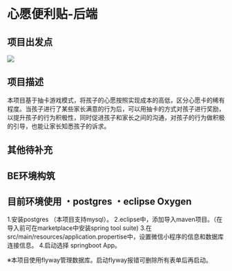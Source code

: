 # 心愿便利贴-后端

## 项目出发点

![](http://img.sonicming.top/201905282130_113.png)



## 项目描述

​	本项目基于抽卡游戏模式，将孩子的心愿按照实现成本的高低，区分心愿卡的稀有程度。当孩子进行了某些家长满意的行为后，可以用抽卡的方式对孩子进行奖励，以提升孩子的行为积极性，同时促进孩子和家长之间的沟通，对孩子的行为做积极的引导，也能让家长知悉孩子的诉求。



## 其他待补充


## BE环境构筑
目前环境使用 
・postgres 
・eclipse Oxygen
------------------
1.安装postgres （本项目支持mysql）。
2.eclipse中，添加导入maven项目。（在导入前可在marketplace中安装spring tool suite)
3.在src/main/resources/application.propertise中，设置微信小程序的信息和数据库连接信息。
4.启动选择 springboot App。

※本项目使用flyway管理数据库。启动flyway报错可删除所有表单后再启动。